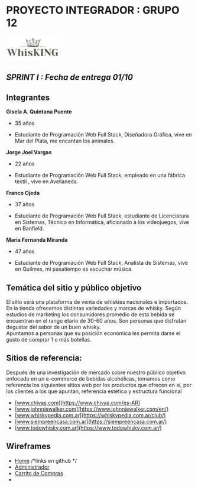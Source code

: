 # PROYECTO INTEGRADOR : GRUPO 12
![Logotipo](WhisKING/design/logoWhisKING.jpg)

## ***SPRINT I : Fecha de entrega 01/10***

## Integrantes

**Gisela A. Quintana Puente**

-  35 años

- Estudiante de Programación Web Full Stack, Diseñadora Gráfica, vive en Mar del Plata, me encantan los animales. 

**Jorge Joel Vargas**

-  22 años

- Estudiante de Programación Web Full Stack, empleado en una fábrica textil , vive en Avellaneda. 

**Franco Ojeda**

-  37 años

- Estudiante de Programación Web Full Stack, estudiante de Licenciatura en Sistemas, Técnico en Informática, aficionado a los videojuegos, vive en Banfield. 

**Maria Fernanda Miranda**

- 47 años

- Estudiante de Programación Web Full Stack, Analista de Sistemas, vive en Quilmes, mi pasatiempo es escuchar música. 

## Temática del sitio y público objetivo

El sitio será una plataforma de venta de whiskies nacionales e importados.
En la tienda ofrecemos distintas variedades y marcas de whisky. 
Según estudios de marketing los consumidores promedio de esta bebida se encuentran en el rango etario de 30-60 años. Son personas que disfrutan degustar del sabor de un buen whisky.  
Apuntamos a personas que su posición económica les permita darse el gusto de comprar 1 o más botellas.

## Sitios de referencia:

Después de una investigación de mercado sobre nuestro público objetivo enfocado en un e-commerce de bebidas alcohólicas, tomamos como referencia los siguientes sitios web por los productos que ofrecen en sí, por los clientes a los que apuntan, referencia estética y estructura funcional 

- [www.chivas.com](https://www.chivas.com/es-AR)
- [www.johnniewalker.com](https://www.johnniewalker.com/en/)
- [www.whiskypedia.com.ar](https://whiskypedia.com.ar/club/)
- [www.siempreencasa.com.ar](https://siempreencasa.com.ar/) 
- [www.todowhisky.com.ar](https://www.todowhisky.com.ar/)   

## Wireframes
- [Home]() /*links en github */
- [Administrador]()
- [Carrito de Compras]()
- []()









